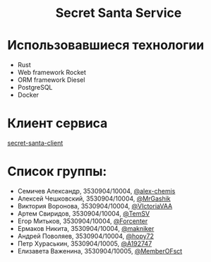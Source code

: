 <h1 align="center"> Secret Santa Service </h1>

# Использовавшиеся технологии
- Rust
- Web framework Rocket
- ORM framework Diesel
- PostgreSQL
- Docker

# Клиент сервиса
  [secret-santa-client](https://github.com/alex-chemis/secret-santa-client)

# Список группы:
- Семичев Александр, 3530904/10004, [@alex-chemis](https://github.com/alex-chemis)
- Алексей Чешковский, 3530904/10004, [@MrGashik](https://github.com/MrGashik)
- Виктория Воронова, 3530904/10004, [@VIctoriaVAA](https://github.com/VIctoriaVAA)
- Артем Свиридов, 3530904/10004, [@TemSV](https://github.com/TemSV)
- Егор Митьков, 3530904/10004, [@Forcenter](https://github.com/Forcenter)
- Ермаков Никита, 3530904/10004, [@makniker](https://github.com/makniker)
- Андрей Поволяев, 3530904/10004, [@hopy72](https://github.com/hopy72)
- Петр Хураськин, 3530904/10005, [@A192747](https://github.com/A192747)
- Елизавета Важенина, 3530904/10005, [@MemberOFsct](https://github.com/MemberOFsct)

